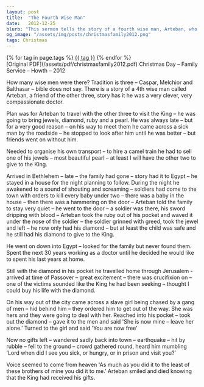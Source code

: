 ```yaml
---
layout: post
title:  "The Fourth Wise Man"
date:   2012-12-25
blurb: "This sermon tells the story of a fourth wise man, Arteban, who was always late but for good reasons. He gave away his gifts, originally meant for the King, to help others in need. In the end, he realized that his acts of kindness were received by the King in heaven."
og_image: "/assets/img/posts/christmasfamily2012.png"
tags: Christmas
---    
```

<div class="tag-pills">
    {% for tag in page.tags %}
    <a href="{{ site.baseurl }}/tag/{{ tag | slugify }}" class="tag-pill">{{ tag }}</a>
    {% endfor %}
</div>
[Original PDF](/assets/pdf/christmasfamily2012.pdf)
Christmas Day – Family Service – Howth – 2012

How many wise men were there? Tradition is three – Caspar, Melchior and Balthasar – bible does not say. There is a story of a 4th wise man called Arteban, a friend of the other three, story has it he was a very clever, very compassionate doctor.

Plan was for Arteban to travel with the other three to visit the King – he was going to bring jewels, diamond, ruby and a pearl. He was always late – but for a very good reason – on his way to meet them he came across a sick man by the roadside – he stopped to look after him until he was better – but friends went on without him.

Needed to organise his own transport – to hire a camel train he had to sell one of his jewels – most beautiful pearl – at least I will have the other two to give to the King.

Arrived in Bethlehem – late – the family had gone – story had it to Egypt – he stayed in a house for the night planning to follow. During the night he awakened to a sound of shouting and screaming – soldiers had come to the town with orders to kill every baby under two – there was a baby in the house – then there was a hammering on the door – Arteban told the family to stay very quiet – he went to the door – a soldier was there, his sword dripping with blood – Arteban took the ruby out of his pocket and waved it under the nose of the soldier – the soldier grinned with greed, took the jewel and left – he now only had his diamond – but at least the child was safe and he still had his diamond to give to the King.

He went on down into Egypt – looked for the family but never found them. Spent the next 30 years working as a doctor until he decided he would like to spent his last years at home.

Still with the diamond in his pocket he travelled home through Jerusalem - arrived at time of Passover – great excitement – there was crucifixion on – one of the victims sounded like the King he had been seeking – thought I could buy his life with the diamond.

On his way out of the city came across a slave girl being chased by a gang of men – hid behind him – they ordered him to get out of the way. She was hers and they were going to deal with her. Reached into his pocket – took out the diamond – gave it to the men and said 'She is now mine – leave her alone.’ Turned to the girl and said 'You are now free’

Now no gifts left – wandered sadly back into town – earthquake – hit by rubble – fell to the ground – crowd gathered round, heard him mumbling 'Lord when did I see you sick, or hungry, or in prison and visit you?’

Voice seemed to come from heaven 'As much as you did it to the least of these brothers of mine you did it to me.’ Arteban smiled and died knowing that the King had received his gifts.
